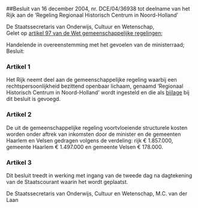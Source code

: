 <meta http-equiv='Content-Type' content='text/html; charset=utf-8' />

##Besluit van 16 december 2004, nr. DCE/04/36938 tot deelname van het Rijk aan de ‘Regeling Regionaal Historisch Centrum in Noord-Holland’ 

De Staatssecretaris van Onderwijs, Cultuur en Wetenschap,  
Gelet op [artikel 97 van de Wet gemeenschappelijke regelingen](../../../../../../../../../../../wet/wet/gemeenschappelijke/regelingen/BWBR0003740/README.md);

Handelende in overeenstemming met het gevoelen van de ministerraad;
Besluit:    

### Artikel  1  

Het Rijk neemt deel aan de gemeenschappelijke regeling waarbij een rechtspersoonlijkheid bezittend openbaar lichaam, genaamd ‘Regionaal Historisch Centrum in Noord-Holland’ wordt ingesteld en die als [bijlage](../../../../../../../../../../../ministeriele-regeling/regeling/regionaal/historisch/centrum/in/noord-holland/BWBR0017935/README.md) bij dit besluit is gevoegd. 

### Artikel  2  

De uit de gemeenschappelijke regeling voortvloeiende structurele kosten worden onder aftrek van inkomsten door de minister en de gemeenten Haarlem en Velsen gedragen volgens de verdeling: rijk € 1.857.000, gemeente Haarlem € 1.497.000 en gemeente Velsen € 178.000. 

### Artikel  3  

Dit besluit treedt in werking met ingang van de tweede dag na dagtekening van de Staatscourant waarin het wordt geplaatst. 

De 
Staatssecretaris van Onderwijs, Cultuur en Wetenschap, 
M.C. van der Laan     
